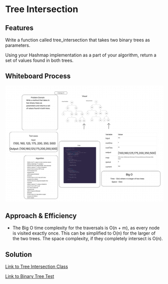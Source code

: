 # Tree Intersection

## Features

Write a function called tree_intersection that takes two binary trees as parameters.

Using your Hashmap implementation as a part of your algorithm, return a set of values found in both trees.

## Whiteboard Process

![Whiteboard Image](./cc32.png)

## Approach & Efficiency

- The Big O time complexity for the traversals is O(n + m), as every node is visited exactly once. This can be simplified to O(n) for the larger of the two trees. The space complexity, if they completely intersect is O(n).


## Solution

[Link to Tree Intersection Class](lib/src/main/java/codechallenges/linkedlist/TreeIntersection.java)

[Link to Binary Tree Test](lib/src/test/java/codechallenges/linkedlist/TreeIntersectionTest.java)
